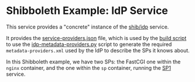 Shibboleth Example: IdP Service
================================

This service provides a "concrete" instance of the [shib/idp](../shib/idp) service.

It provides the [service-providers.json](etc/service-providers.json) file, which is used by the [build script](build.sh) to use the [idp-metadata-providers.py](../../shib/idp-metadata-providers.py) script to generate the required `metadata-providers.xml` used by the IdP to describe the SPs it knows about.

In this Shibboleth example, we have two SPs: the FastCGI one within the `nginx` container, and the one within the `sp` container, running the [SP1](sp) service.
